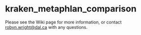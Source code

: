 # kraken_metaphlan_comparison 

Please see the Wiki page for more information, or contact robyn.wright@dal.ca with any questions.
